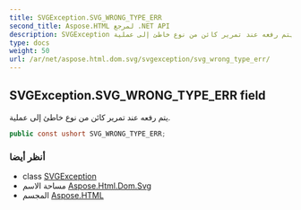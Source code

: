 ```yaml
---
title: SVGException.SVG_WRONG_TYPE_ERR
second_title: Aspose.HTML لمرجع .NET API
description: SVGException مجال. يتم رفعه عند تمرير كائن من نوع خاطئ إلى عملية.
type: docs
weight: 50
url: /ar/net/aspose.html.dom.svg/svgexception/svg_wrong_type_err/
---
```

## SVGException.SVG_WRONG_TYPE_ERR field

يتم رفعه عند تمرير كائن من نوع خاطئ إلى عملية.

```csharp
public const ushort SVG_WRONG_TYPE_ERR;
```

### أنظر أيضا

* class [SVGException](../)
* مساحة الاسم [Aspose.Html.Dom.Svg](../../svgexception/)
* المجسم [Aspose.HTML](../../../)


